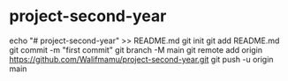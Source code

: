 # project-second-year

echo "# project-second-year" >> README.md
git init
git add README.md
git commit -m "first commit"
git branch -M main
git remote add origin https://github.com/Walifmamu/project-second-year.git
git push -u origin main
